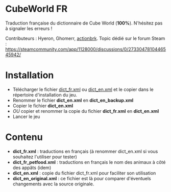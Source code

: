 # CubeWorld FR
Traduction française du dictionnaire de Cube World (**100%**). N'hésitez pas à signaler les erreurs !

Contributeurs : Hyeron, Ghomerr, [actionbrk](https://github.com/Ghomerr/cubeworld_fr/pulls?q=is%3Apr+author%3Aactionbrk).
Topic dédié sur le forum Steam : https://steamcommunity.com/app/1128000/discussions/0/2733047810446545942/

# Installation
* Télécharger le fichier [dict_fr.xml](dict_fr.xml) ou [dict_en.xml](dict_en.xml) et le copier dans le répertoire d'installation du jeu.
* Renommer le fichier **dict_en.xml** en **dict_en_backup.xml**
* Copier le fichier **dict_en.xml**
* *OU* copier et renommer la copie du fichier **dict_fr.xml** en **dict_en.xml**
* Lancer le jeu

# Contenu 
* **dict_fr.xml** : traductions en français (à renommer dict_en.xml si vous souhaitez l'utiliser pour tester)
* **dict_fr_petfood.xml** : traductions en français le nom des animaux à côté des appâts (idem)
* **dict_en.xml** : copie du fichier dict_fr.xml pour faciliter son utilisation
* **dict_en_original.xml** : ce fichier est là pour comparer d'éventuels changements avec la source originale.
